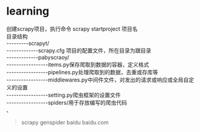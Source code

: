 # learning
创建scrapy项目，执行命令 scrapy startproject 项目名<br>
目录结构<br> 
---------scrapyt/<br>
-------------scrapy.cfg 项目的配置文件，所在目录为跟目录<br> 
-------------pabyscraoy/<br>
-----------------items.py保存爬取到数据的容器，定义格式<br>
-----------------pipelines.py处理爬取到的数据，去重或存库等<br>
-----------------middlewares.py中间件文件，对发出的请求或响应或全局自定义的设置<br>
-----------------setting.py爬虫框架的设置文件<br>
-----------------spiders/用于存放编写的爬虫代码<br>、

>scrapy genspider baidu baidu.com
